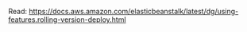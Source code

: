 Read: https://docs.aws.amazon.com/elasticbeanstalk/latest/dg/using-features.rolling-version-deploy.html